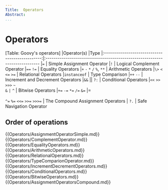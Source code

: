 ```yaml
---
Title:	Operators  
Abstract:	
...
```


# Operators

[Table: Goovy's operators]
|Operator(s)         							  |Type
|:-----------------------------------------------:|:---------------------------------------------------------------------------
|`=`	| Simple Assignment Operator
|`!`	| Logical Complement Operator
|`==`   `!=`	| Equality Operators
|`+`   `-`   `*`   `/`  `%`, `**`	| Arithmetic Operators
|`\>`   `<`   `<=`  `>=`	| Relational Operators
|`instanceof`	| Type Comparison 
|`++`  `--`	| Increment and Decrement Operators
|`&&`  &#124;&#124;   `?:`	| Conditional Operators
|`<<`   `>>`   `>>>`   `~`<br/>   `&` `|` `^`	| Bitwise Operators
|`+=`  `-=`  `*=`  `/=`  `&=`  &#124;=<br/> \
`^=`  `%=`  `<<=`  `>>=`  `>>>=`	| The Compound Assignment Operators
| `?.`	| Safe Navigation Operator


## Order of operations

{{Operators/AssignmentOperatorSimple.md}}  
{{Operators/ComplementOperator.md}}  
{{Operators/EqualityOperators.md}}  
{{Operators/ArithmeticOperators.md}}    
{{Operators/RelationalOperators.md}}  
{{Operators/TypeComparionOperator.md}}  
{{Operators/IncrementDecrementOperators.md}}  
{{Operators/ConditionalOperators.md}}  
{{Operators/BitwiseOperators.md}}  
{{Operators/AssignmentOperatorsCompound.md}}  

 


